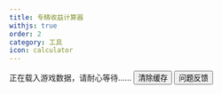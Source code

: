 ```yaml
---
title: 专精收益计算器
withjs: true
order: 2
category: 工具
icon: calculator
---
```

<span id="vue_version">正在载入游戏数据，请耐心等待……</span>
<button id="btn_update_data" type="button" class="btn btn-primary" onclick="AKDATA.reload();">清除缓存</button>
<button id="btn_report" type="button" class="btn btn-info">问题反馈</button>
